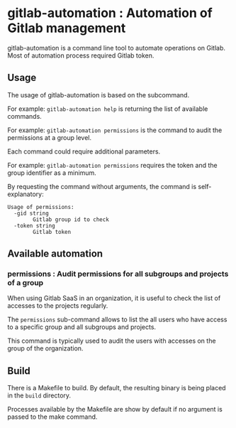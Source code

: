 # gitlab-automation : Automation of Gitlab management

gitlab-automation is a command line tool to automate operations on Gitlab. Most of automation process required Gitlab token.

## Usage

The usage of gitlab-automation is based on the subcommand.

For example: ```gitlab-automation help``` is returning the list of available commands.

For example: ```gitlab-automation permissions``` is the command to audit the permissions at a group level.

Each command could require additional parameters.

For example: ```gitlab-automation permissions``` requires the token and the group identifier as a minimum.

By requesting the command without arguments, the command is self-explanatory:
```
Usage of permissions:
  -gid string
    	Gitlab group id to check
  -token string
    	Gitlab token
```

## Available automation
### permissions : Audit permissions for all subgroups and projects of a group
When using Gitlab SaaS in an organization, it is useful to check the list of accesses to the projects regularly.

The ```permissions``` sub-command allows to list the all users who have access to a specific group and all subgroups and projects.

This command is typically used to audit the users with accesses on the group of the organization.

## Build

There is a Makefile to build. By default, the resulting binary is being placed in the ```build``` directory.

Processes available by the Makefile are show by default if no argument is passed to the make command.
